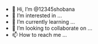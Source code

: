 - 👋 Hi, I’m @12345shobana
- 👀 I’m interested in ...
- 🌱 I’m currently learning ...
- 💞️ I’m looking to collaborate on ...
- 📫 How to reach me ...

<!---
12345shobana/12345shobana is a ✨ special ✨ repository because its `README.md` (this file) appears on your GitHub profile.
You can click the Preview link to take a look at your changes.
--->
